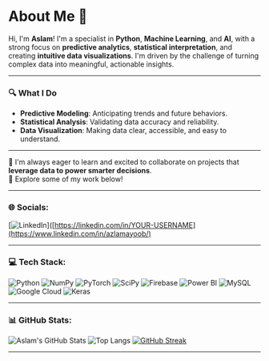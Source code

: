 # **About Me** 👋

Hi, I'm **Aslam**! I'm a specialist in **Python**, **Machine Learning**, and **AI**, with a strong focus on **predictive analytics**, **statistical interpretation**, and creating **intuitive data visualizations**. I'm driven by the challenge of turning complex data into meaningful, actionable insights.

---

### 🔍 What I Do

- **Predictive Modeling**: Anticipating trends and future behaviors.  
- **Statistical Analysis**: Validating data accuracy and reliability.  
- **Data Visualization**: Making data clear, accessible, and easy to understand.

---

🌱 I'm always eager to learn and excited to collaborate on projects that **leverage data to power smarter decisions**.  
📂 Explore some of my work below!


---

### 🌐 Socials:

[![LinkedIn](https://img.shields.io/badge/LinkedIn-blue?logo=linkedin&style=for-the-badge)]([https://linkedin.com/in/YOUR-USERNAME](https://www.linkedin.com/in/azlamayoob/)

---

### 💻 Tech Stack:

![Python](https://img.shields.io/badge/Python-3776AB?style=for-the-badge&logo=python&logoColor=white)
![NumPy](https://img.shields.io/badge/NumPy-013243?style=for-the-badge&logo=numpy)
![PyTorch](https://img.shields.io/badge/PyTorch-EE4C2C?style=for-the-badge&logo=pytorch)
![SciPy](https://img.shields.io/badge/SciPy-8CAAE6?style=for-the-badge&logo=scipy)
![Firebase](https://img.shields.io/badge/Firebase-FFCA28?style=for-the-badge&logo=firebase)
![Power BI](https://img.shields.io/badge/Power%20BI-F2C811?style=for-the-badge&logo=powerbi)
![MySQL](https://img.shields.io/badge/MySQL-00000F?style=for-the-badge&logo=mysql)
![Google Cloud](https://img.shields.io/badge/Google%20Cloud-4285F4?style=for-the-badge&logo=googlecloud)
![Keras](https://img.shields.io/badge/Keras-D00000?style=for-the-badge&logo=keras)

---

### 📊 GitHub Stats:

![Aslam's GitHub Stats](https://github-readme-stats.vercel.app/api?username=YOUR-USERNAME&show_icons=true&theme=radical)
![Top Langs](https://github-readme-stats.vercel.app/api/top-langs/?username=YOUR-USERNAME&layout=compact&theme=radical)
[![GitHub Streak](https://streak-stats.demolab.com/?user=YOUR-USERNAME&theme=radical)](https://git.io/streak-stats)

---

